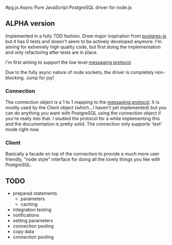 #pg.js
Async Pure JavaScript PostgreSQL driver for node.js

## ALPHA version

Implemented in a fully TDD fashion.  Drew major inspiration from
[postgres-js](http://github.com/creationix/postgres-js) but it has 0 tests and
doesn't seem to be actively developed anymore.  I'm aiming for
extremely high quality code, but first doing the implementation and
only refactoring after tests are in place.  

I'm first aiming to support the low level [messaging
protocol](http://developer.postgresql.org/pgdocs/postgres/protocol.html).

Due to the fully async nature of node sockets, the driver is
completely non-blocking. Jump for joy!

### Connection

The connection object is a 1 to 1 mapping to the [messaging
protocol](http://developer.postgresql.org/pgdocs/postgres/protocol.html).
It is mostly used by the Client object (which...I haven't yet
implemented) but you can do anything you want with PostgreSQL using
the connection object if you're really into that.  I studied the
protocol for a while implementing this and the documentation is pretty
solid.  The connection only supports 'text' mode right now.

### Client

Basically a facade on top of the connection to provide a much more
user friendly, "node style" interface for doing all the lovely things
you like with PostgreSQL.

## TODO
  - prepared statements
    - parameters
    - caching
  - integration testing
  - notifications
  - setting parameters
  - connection pooling
  - copy data
  - connection pooling
